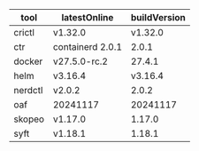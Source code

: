 | tool | latestOnline | buildVersion |
|------|--------------|--------------|
| crictl | v1.32.0 | v1.32.0 |
| ctr | containerd 2.0.1 | 2.0.1 |
| docker | v27.5.0-rc.2 | 27.4.1 |
| helm | v3.16.4 | v3.16.4 |
| nerdctl | v2.0.2 | 2.0.2 |
| oaf | 20241117 | 20241117 |
| skopeo | v1.17.0 | 1.17.0 |
| syft | v1.18.1 | 1.18.1 |

